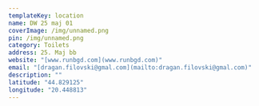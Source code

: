 ```yaml
---
templateKey: location
name: DW 25 maj 01
coverImage: /img/unnamed.png
pin: /img/unnamed.png
category: Toilets
address: 25. Maj bb
website: "[www.runbgd.com](www.runbgd.com)"
email: "[dragan.filovski@gmal.com](mailto:dragan.filovski@gmal.com)"
description: ""
latitude: "44.829125"
longitude: "20.448813"
---
```

